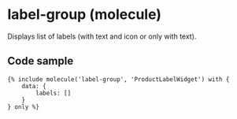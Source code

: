 # label-group (molecule)

Displays list of labels (with text and icon or only with text).

## Code sample

```
{% include molecule('label-group', 'ProductLabelWidget') with {
    data: {
        labels: []
    }
} only %}
```
